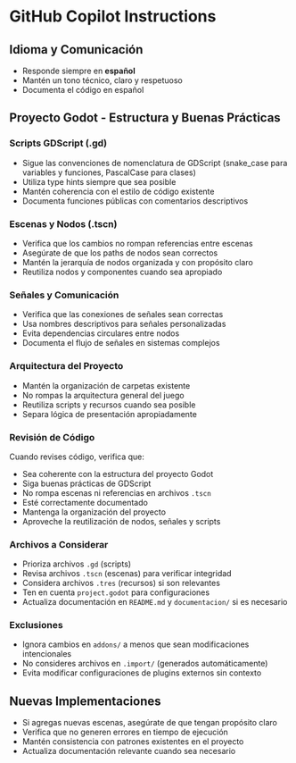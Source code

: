 # GitHub Copilot Instructions

## Idioma y Comunicación
- Responde siempre en **español**
- Mantén un tono técnico, claro y respetuoso
- Documenta el código en español

## Proyecto Godot - Estructura y Buenas Prácticas

### Scripts GDScript (.gd)
- Sigue las convenciones de nomenclatura de GDScript (snake_case para variables y funciones, PascalCase para clases)
- Utiliza type hints siempre que sea posible
- Mantén coherencia con el estilo de código existente
- Documenta funciones públicas con comentarios descriptivos

### Escenas y Nodos (.tscn)
- Verifica que los cambios no rompan referencias entre escenas
- Asegúrate de que los paths de nodos sean correctos
- Mantén la jerarquía de nodos organizada y con propósito claro
- Reutiliza nodos y componentes cuando sea apropiado

### Señales y Comunicación
- Verifica que las conexiones de señales sean correctas
- Usa nombres descriptivos para señales personalizadas
- Evita dependencias circulares entre nodos
- Documenta el flujo de señales en sistemas complejos

### Arquitectura del Proyecto
- Mantén la organización de carpetas existente
- No rompas la arquitectura general del juego
- Reutiliza scripts y recursos cuando sea posible
- Separa lógica de presentación apropiadamente

### Revisión de Código
Cuando revises código, verifica que:
- Sea coherente con la estructura del proyecto Godot
- Siga buenas prácticas de GDScript
- No rompa escenas ni referencias en archivos `.tscn`
- Esté correctamente documentado
- Mantenga la organización del proyecto
- Aproveche la reutilización de nodos, señales y scripts

### Archivos a Considerar
- Prioriza archivos `.gd` (scripts)
- Revisa archivos `.tscn` (escenas) para verificar integridad
- Considera archivos `.tres` (recursos) si son relevantes
- Ten en cuenta `project.godot` para configuraciones
- Actualiza documentación en `README.md` y `documentacion/` si es necesario

### Exclusiones
- Ignora cambios en `addons/` a menos que sean modificaciones intencionales
- No consideres archivos en `.import/` (generados automáticamente)
- Evita modificar configuraciones de plugins externos sin contexto

## Nuevas Implementaciones
- Si agregas nuevas escenas, asegúrate de que tengan propósito claro
- Verifica que no generen errores en tiempo de ejecución
- Mantén consistencia con patrones existentes en el proyecto
- Actualiza documentación relevante cuando sea necesario
